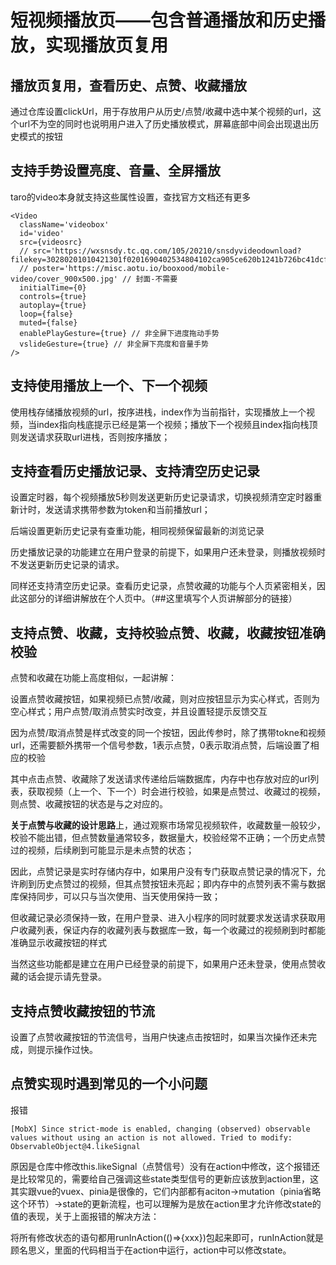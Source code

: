 # 短视频播放页——包含普通播放和历史播放，实现播放页复用
## 播放页复用，查看历史、点赞、收藏播放
通过仓库设置clickUrl，用于存放用户从历史/点赞/收藏中选中某个视频的url，这个url不为空的同时也说明用户进入了历史播放模式，屏幕底部中间会出现退出历史模式的按钮

## 支持手势设置亮度、音量、全屏播放
taro的video本身就支持这些属性设置，查找官方文档还有更多
```
<Video
  className='videobox'
  id='video'
  src={videosrc}
  // src='https://wxsnsdy.tc.qq.com/105/20210/snsdyvideodownload?filekey=30280201010421301f0201690402534804102ca905ce620b1241b726bc41dcff44e00204012882540400&bizid=1023&hy=SH&fileparam=302c020101042530230204136ffd93020457e3c4ff02024ef202031e8d7f02030f42400204045a320a0201000400'
  // poster='https://misc.aotu.io/booxood/mobile-video/cover_900x500.jpg' // 封面-不需要
  initialTime={0}
  controls={true}
  autoplay={true}
  loop={false}
  muted={false}
  enablePlayGesture={true} // 非全屏下进度拖动手势
  vslideGesture={true} // 非全屏下亮度和音量手势
/>
```

## 支持使用播放上一个、下一个视频
使用栈存储播放视频的url，按序进栈，index作为当前指针，实现播放上一个视频，当index指向栈底提示已经是第一个视频；播放下一个视频且index指向栈顶则发送请求获取url进栈，否则按序播放；

## 支持查看历史播放记录、支持清空历史记录
设置定时器，每个视频播放5秒则发送更新历史记录请求，切换视频清空定时器重新计时，发送请求携带参数为token和当前播放url；

后端设置更新历史记录有查重功能，相同视频保留最新的浏览记录

历史播放记录的功能建立在用户登录的前提下，如果用户还未登录，则播放视频时不发送更新历史记录的请求。

同样还支持清空历史记录。查看历史记录，点赞收藏的功能与个人页紧密相关，因此这部分的详细讲解放在个人页中。（##这里填写个人页讲解部分的链接）

## 支持点赞、收藏，支持校验点赞、收藏，收藏按钮准确校验
点赞和收藏在功能上高度相似，一起讲解：

设置点赞收藏按钮，如果视频已点赞/收藏，则对应按钮显示为实心样式，否则为空心样式；用户点赞/取消点赞实时改变，并且设置轻提示反馈交互

因为点赞/取消点赞是样式改变的同一个按钮，因此传参时，除了携带tokne和视频url，还需要额外携带一个信号参数，1表示点赞，0表示取消点赞，后端设置了相应的校验

其中点击点赞、收藏除了发送请求传递给后端数据库，内存中也存放对应的url列表，获取视频（上一个、下一个）时会进行校验，如果是点赞过、收藏过的视频，则点赞、收藏按钮的状态是与之对应的。

**关于点赞与收藏的设计思路**上，通过观察市场常见视频软件，收藏数量一般较少，校验不能出错，但点赞数量通常较多，数据量大，校验经常不正确；一个历史点赞过的视频，后续刷到可能显示是未点赞的状态；

因此，点赞记录是实时存储内存中，如果用户没有专门获取点赞记录的情况下，允许刷到历史点赞过的视频，但其点赞按钮未亮起；即内存中的点赞列表不需与数据库保持同步，可以只与当次使用、当天使用保持一致；

但收藏记录必须保持一致，在用户登录、进入小程序的同时就要求发送请求获取用户收藏列表，保证内存的收藏列表与数据库一致，每一个收藏过的视频刷到时都能准确显示收藏按钮的样式

当然这些功能都是建立在用户已经登录的前提下，如果用户还未登录，使用点赞收藏的话会提示请先登录。

## 支持点赞收藏按钮的节流
设置了点赞收藏按钮的节流信号，当用户快速点击按钮时，如果当次操作还未完成，则提示操作过快。

## 点赞实现时遇到常见的一个小问题
报错
```
[MobX] Since strict-mode is enabled, changing (observed) observable values without using an action is not allowed. Tried to modify: ObservableObject@4.likeSignal
```
原因是仓库中修改this.likeSignal（点赞信号）没有在action中修改，这个报错还是比较常见的，需要给自己强调这些state类型信号的更新应该放到action里，这其实跟vue的vuex、pinia是很像的，它们内部都有aciton->mutation（pinia省略这个环节）->state的更新流程，也可以理解为是放在action里才允许修改state的值的表现，关于上面报错的解决方法：

将所有修改状态的语句都用runInAction(()=>{xxx})包起来即可，runInAction就是顾名思义，里面的代码相当于在action中运行，action中可以修改state。
